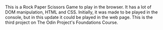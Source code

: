 This is a Rock Paper Scissors Game to play in the browser. It has a lot of DOM manipulation, HTML and CSS. Initially, it was made to be played in the console, but in this update it could be played in the web page. 
This is the third project on The Odin Project's Foundations Course. 

